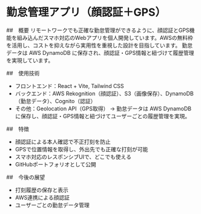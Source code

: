 # 勤怠管理アプリ（顔認証＋GPS）

##　概要 
リモートワークでも正確な勤怠管理ができるように、顔認証とGPS機能を組み込んだスマホ対応のWebアプリを個人開発しています。AWSの無料枠を活用し、コストを抑えながら実用性を重視した設計を目指しています。
勤怠データは AWS DynamoDB に保存され、顔認証・GPS情報と紐づけて履歴管理を実現しています。

##　使用技術
- フロントエンド：React + Vite, Tailwind CSS
- バックエンド：AWS Rekognition（顔認証）、S3（画像保存）、DynamoDB（勤怠データ）、Cognito（認証）
- その他：Geolocation API（GPS取得）
    → 勤怠データは AWS DynamoDB に保存し、顔認証・GPS情報と紐づけてユーザーごとの履歴管理を実現。
    
##　特徴
- 顔認証による本人確認で不正打刻を防止
- GPSで位置情報を取得し、外出先でも正確な打刻が可能
- スマホ対応のレスポンシブUIで、どこでも使える
- GitHubポートフォリオとして公開

##　今後の展望
- 打刻履歴の保存と表示
- AWS連携による顔認証
- ユーザーごとの勤怠データ管理
